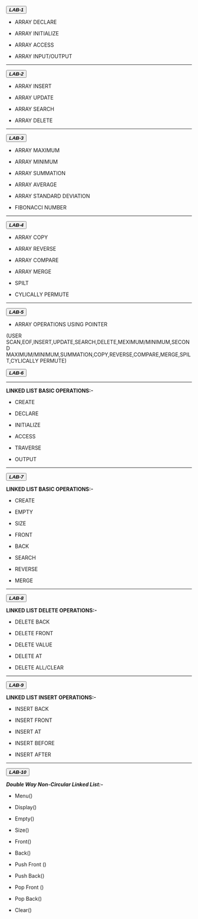  <button class="button-save large">_**LAB-1**_</button>

  - ARRAY DECLARE

  - ARRAY INITIALIZE

  - ARRAY ACCESS

  - ARRAY INPUT/OUTPUT

---
 
 <button class="button-save large">_**LAB-2**_</button>

  - ARRAY INSERT

  - ARRAY UPDATE

  - ARRAY SEARCH

  - ARRAY DELETE

---

 <button class="button-save large">_**LAB-3**_</button>


 - ARRAY MAXIMUM

 - ARRAY MINIMUM

 - ARRAY SUMMATION

 - ARRAY AVERAGE

 - ARRAY STANDARD DEVIATION

 - FIBONACCI NUMBER

---

 <button class="button-save large">_**LAB-4**_</button>


 - ARRAY COPY

 - ARRAY REVERSE

 - ARRAY COMPARE

 - ARRAY MERGE

 - SPILT

 - CYLICALLY PERMUTE

---

 <button class="button-save large">_**LAB-5**_</button>


  - ARRAY OPERATIONS USING POINTER

 (USER SCAN,EOF,INSERT,UPDATE,SEARCH,DELETE,MEXIMUM/MINIMUM,SECOND MAXIMUM/MINIMUM,SUMMATION,COPY,REVERSE,COMPARE,MERGE,SPILT,CYLICALLY PERMUTE)

 <button class="button-save large">_***LAB-6***_</button>

---

****LINKED LIST BASIC OPERATIONS:-****

- CREATE
  
- DECLARE
  
- INITIALIZE
  
- ACCESS
  
- TRAVERSE
  
- OUTPUT

---
 <button class="button-save large">_***LAB-7***_</button>

****LINKED LIST BASIC OPERATIONS:-****
 
- CREATE
  
- EMPTY
  
- SIZE
  
- FRONT
  
- BACK
 
- SEARCH
  
- REVERSE
   
- MERGE

---
 <button class="button-save large">_***LAB-8***_</button>

****LINKED LIST DELETE OPERATIONS:-****

- DELETE BACK

- DELETE FRONT

- DELETE VALUE

- DELETE AT

- DELETE ALL/CLEAR

---

<button class="button-save large">_***LAB-9***_</button>

****LINKED LIST INSERT OPERATIONS:-****

- INSERT BACK

- INSERT FRONT

- INSERT AT

- INSERT BEFORE

- INSERT AFTER

---
 <button class="button-save large">_**LAB-10**_</button>

***Double Way Non-Circular Linked List:-***

- Menu()

- Display()

- Empty()

- Size()

- Front()

- Back()

- Push Front ()

- Push Back()

- Pop Front ()

- Pop Back()

- Clear()
